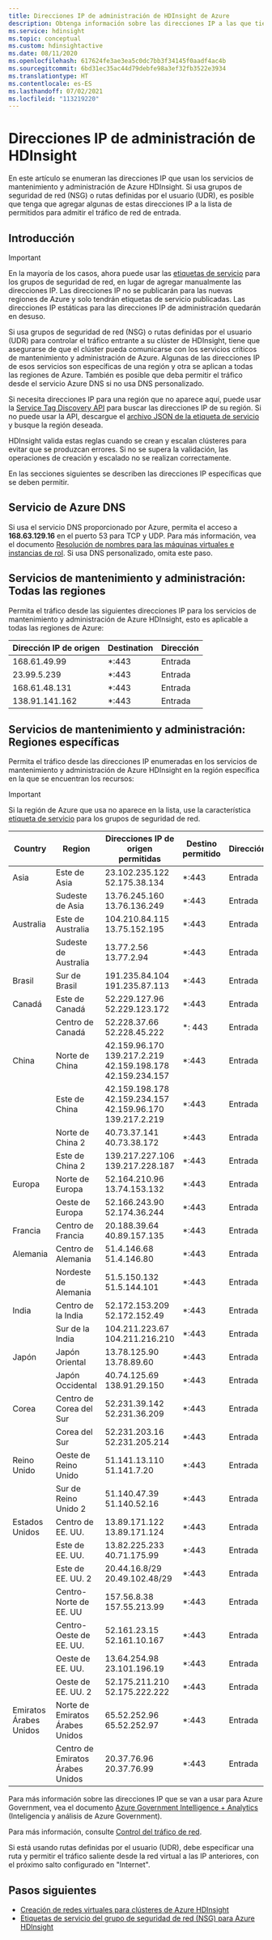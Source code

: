 ```yaml
---
title: Direcciones IP de administración de HDInsight de Azure
description: Obtenga información sobre las direcciones IP a las que tiene que permitir el tráfico de entrada, con el fin de configurar correctamente los grupos de seguridad de red y las rutas definidas por el usuario para la red virtual con Azure HDInsight.
ms.service: hdinsight
ms.topic: conceptual
ms.custom: hdinsightactive
ms.date: 08/11/2020
ms.openlocfilehash: 617624fe3ae3ea5c0dc7bb3f34145f0aadf4ac4b
ms.sourcegitcommit: 6bd31ec35ac44d79debfe98a3ef32fb3522e3934
ms.translationtype: HT
ms.contentlocale: es-ES
ms.lasthandoff: 07/02/2021
ms.locfileid: "113219220"
---
```

# <a name="hdinsight-management-ip-addresses"></a>Direcciones IP de administración de HDInsight

En este artículo se enumeran las direcciones IP que usan los servicios de mantenimiento y administración de Azure HDInsight. Si usa grupos de seguridad de red (NSG) o rutas definidas por el usuario (UDR), es posible que tenga que agregar algunas de estas direcciones IP a la lista de permitidos para admitir el tráfico de red de entrada.

## <a name="introduction"></a>Introducción
 
> [!Important]
> En la mayoría de los casos, ahora puede usar las [etiquetas de servicio](hdinsight-service-tags.md) para los grupos de seguridad de red, en lugar de agregar manualmente las direcciones IP. Las direcciones IP no se publicarán para las nuevas regiones de Azure y solo tendrán etiquetas de servicio publicadas. Las direcciones IP estáticas para las direcciones IP de administración quedarán en desuso.

Si usa grupos de seguridad de red (NSG) o rutas definidas por el usuario (UDR) para controlar el tráfico entrante a su clúster de HDInsight, tiene que asegurarse de que el clúster pueda comunicarse con los servicios críticos de mantenimiento y administración de Azure.  Algunas de las direcciones IP de esos servicios son específicas de una región y otra se aplican a todas las regiones de Azure. También es posible que deba permitir el tráfico desde el servicio Azure DNS si no usa DNS personalizado.

Si necesita direcciones IP para una región que no aparece aquí, puede usar la [Service Tag Discovery API](../virtual-network/service-tags-overview.md#use-the-service-tag-discovery-api-public-preview) para buscar las direcciones IP de su región. Si no puede usar la API, descargue el [archivo JSON de la etiqueta de servicio](../virtual-network/service-tags-overview.md#discover-service-tags-by-using-downloadable-json-files) y busque la región deseada.

HDInsight valida estas reglas cuando se crean y escalan clústeres para evitar que se produzcan errores. Si no se supera la validación, las operaciones de creación y escalado no se realizan correctamente.

En las secciones siguientes se describen las direcciones IP específicas que se deben permitir.

## <a name="azure-dns-service"></a>Servicio de Azure DNS

Si usa el servicio DNS proporcionado por Azure, permita el acceso a __168.63.129.16__ en el puerto 53 para TCP y UDP. Para más información, vea el documento [Resolución de nombres para las máquinas virtuales e instancias de rol](../virtual-network/virtual-networks-name-resolution-for-vms-and-role-instances.md). Si usa DNS personalizado, omita este paso.

## <a name="health-and-management-services-all-regions"></a>Servicios de mantenimiento y administración: Todas las regiones

Permita el tráfico desde las siguientes direcciones IP para los servicios de mantenimiento y administración de Azure HDInsight, esto es aplicable a todas las regiones de Azure:

| Dirección IP de origen | Destination  | Dirección |
| ---- | ----- | ----- |
| 168.61.49.99 | \*:443 | Entrada |
| 23.99.5.239 | \*:443 | Entrada |
| 168.61.48.131 | \*:443 | Entrada |
| 138.91.141.162 | \*:443 | Entrada |

## <a name="health-and-management-services-specific-regions"></a>Servicios de mantenimiento y administración: Regiones específicas

Permita el tráfico desde las direcciones IP enumeradas en los servicios de mantenimiento y administración de Azure HDInsight en la región específica en la que se encuentran los recursos:

> [!IMPORTANT]  
> Si la región de Azure que usa no aparece en la lista, use la característica [etiqueta de servicio](hdinsight-service-tags.md) para los grupos de seguridad de red.

| Country | Region | Direcciones IP de origen permitidas | Destino permitido | Dirección |
| ---- | ---- | ---- | ---- | ----- |
| Asia | Este de Asia | 23.102.235.122<br>52.175.38.134 | \*:443 | Entrada |
| &nbsp; | Sudeste de Asia | 13.76.245.160<br>13.76.136.249 | \*:443 | Entrada |
| Australia | Este de Australia | 104.210.84.115<br>13.75.152.195 | \*:443 | Entrada |
| &nbsp; | Sudeste de Australia | 13.77.2.56<br>13.77.2.94 | \*:443 | Entrada |
| Brasil | Sur de Brasil | 191.235.84.104<br>191.235.87.113 | \*:443 | Entrada |
| Canadá | Este de Canadá | 52.229.127.96<br>52.229.123.172 | \*:443 | Entrada |
| &nbsp; | Centro de Canadá | 52.228.37.66<br>52.228.45.222 |\*: 443 | Entrada |
| China | Norte de China | 42.159.96.170<br>139.217.2.219<br>42.159.198.178<br>42.159.234.157 | \*:443 | Entrada |
| &nbsp; | Este de China | 42.159.198.178<br>42.159.234.157<br>42.159.96.170<br>139.217.2.219 | \*:443 | Entrada |
| &nbsp; | Norte de China 2 | 40.73.37.141<br>40.73.38.172 | \*:443 | Entrada |
| &nbsp; | Este de China 2 | 139.217.227.106<br>139.217.228.187 | \*:443 | Entrada |
| Europa | Norte de Europa | 52.164.210.96<br>13.74.153.132 | \*:443 | Entrada |
| &nbsp; | Oeste de Europa| 52.166.243.90<br>52.174.36.244 | \*:443 | Entrada |
| Francia | Centro de Francia| 20.188.39.64<br>40.89.157.135 | \*:443 | Entrada |
| Alemania | Centro de Alemania | 51.4.146.68<br>51.4.146.80 | \*:443 | Entrada |
| &nbsp; | Nordeste de Alemania | 51.5.150.132<br>51.5.144.101 | \*:443 | Entrada |
| India | Centro de la India | 52.172.153.209<br>52.172.152.49 | \*:443 | Entrada |
| &nbsp; | Sur de la India | 104.211.223.67<br>104.211.216.210 | \*:443 | Entrada |
| Japón | Japón Oriental | 13.78.125.90<br>13.78.89.60 | \*:443 | Entrada |
| &nbsp; | Japón Occidental | 40.74.125.69<br>138.91.29.150 | \*:443 | Entrada |
| Corea | Centro de Corea del Sur | 52.231.39.142<br>52.231.36.209 | \*:443 | Entrada |
| &nbsp; | Corea del Sur | 52.231.203.16<br>52.231.205.214 | \*:443 | Entrada
| Reino Unido | Oeste de Reino Unido | 51.141.13.110<br>51.141.7.20 | \*:443 | Entrada |
| &nbsp; | Sur de Reino Unido 2 | 51.140.47.39<br>51.140.52.16 | \*:443 | Entrada |
| Estados Unidos | Centro de EE. UU. | 13.89.171.122<br>13.89.171.124 | \*:443 | Entrada |
| &nbsp; | Este de EE. UU. | 13.82.225.233<br>40.71.175.99 | \*:443 | Entrada |
| &nbsp; | Este de EE. UU. 2 | 20.44.16.8/29<br>20.49.102.48/29 | \*:443 | Entrada |
| &nbsp; | Centro-Norte de EE. UU | 157.56.8.38<br>157.55.213.99 | \*:443 | Entrada |
| &nbsp; | Centro-Oeste de EE. UU. | 52.161.23.15<br>52.161.10.167 | \*:443 | Entrada |
| &nbsp; | Oeste de EE. UU. | 13.64.254.98<br>23.101.196.19 | \*:443 | Entrada |
| &nbsp; | Oeste de EE. UU. 2 | 52.175.211.210<br>52.175.222.222 | \*:443 | Entrada |
| Emiratos Árabes Unidos | Norte de Emiratos Árabes Unidos | 65.52.252.96<br>65.52.252.97 | \*:443 | Entrada |
| &nbsp; | Centro de Emiratos Árabes Unidos | 20.37.76.96<br>20.37.76.99 | \*:443 | Entrada |

Para más información sobre las direcciones IP que se van a usar para Azure Government, vea el documento [Azure Government Intelligence + Analytics](../azure-government/compare-azure-government-global-azure.md) (Inteligencia y análisis de Azure Government).

Para más información, consulte [Control del tráfico de red](./control-network-traffic.md).

Si está usando rutas definidas por el usuario (UDR), debe especificar una ruta y permitir el tráfico saliente desde la red virtual a las IP anteriores, con el próximo salto configurado en "Internet".

## <a name="next-steps"></a>Pasos siguientes

* [Creación de redes virtuales para clústeres de Azure HDInsight](hdinsight-create-virtual-network.md)
* [Etiquetas de servicio del grupo de seguridad de red (NSG) para Azure HDInsight](hdinsight-service-tags.md)
